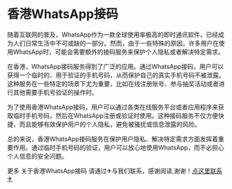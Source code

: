 # 香港WhatsApp接码

随着互联网的普及，WhatsApp作为一款全球使用率极高的即时通讯软件，已经成为人们日常生活中不可或缺的一部分。然而，由于一些特殊的原因，许多用户在使用WhatsApp时，可能会需要额外的接码服务来保护个人隐私或者解决特定需求。

在香港，WhatsApp接码服务得到了广泛的应用。通过WhatsApp接码，用户可以获得一个临时的、用于验证的手机号码，从而保护自己的真实手机号码不被泄露。这种服务在一些特定的场景下尤为重要，比如在线注册账号、参与抽奖活动或者进行其他需要手机号验证的操作时。

为了使用香港WhatsApp接码，用户可以通过各类在线服务平台或者应用程序来获取临时手机号码，然后在WhatsApp注册或验证时使用。这种接码服务不仅方便快捷，而且能够有效保护用户的个人隐私，避免被骚扰或信息泄露的风险。

总的来说，香港WhatsApp接码服务在保护用户隐私、解决特定需求方面发挥着重要作用。通过临时手机号码的验证，用户可以放心地使用WhatsApp，而不必担心个人信息的安全问题。

更多 关于香港WhatsApp接码 请通过✈与我们联系，感谢阅读,谢谢！[点这里联系✈](https://t.me/lm66bot)